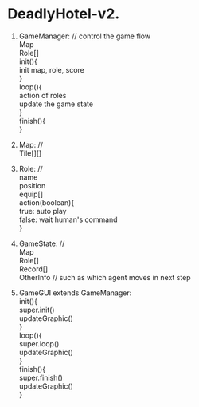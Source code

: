 # DeadlyHotel-v2.

1. GameManager: // control the game flow  
Map  
Role[]  
init(){  
   init map, role, score  
}  
loop(){  
   action of roles  
   update the game state     
}  
finish(){  
}  

2. Map: //    
Tile[][]   

3. Role: //   
name  
position  
equip[]  
action(boolean){  
   true: auto play  
   false: wait human's command  
}

4. GameState: //   
Map  
Role[]  
Record[]  
OtherInfo // such as which agent moves in next step  

5. GameGUI extends GameManager:  
init(){  
   super.init()  
   updateGraphic()  
}  
loop(){  
   super.loop()  
   updateGraphic()  
}  
finish(){  
   super.finish()  
   updateGraphic()  
}  
